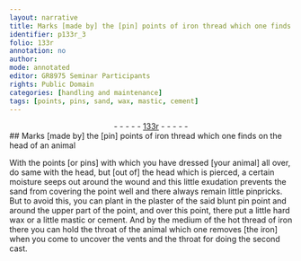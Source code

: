 ```yaml
---
layout: narrative
title: Marks [made by] the [pin] points of iron thread which one finds on the head of an animal
identifier: p133r_3
folio: 133r
annotation: no
author:
mode: annotated
editor: GR8975 Seminar Participants
rights: Public Domain
categories: [handling and maintenance]
tags: [points, pins, sand, wax, mastic, cement]
---
```


 <div class="folio" align="center">- - - - - <a href="http://gallica.bnf.fr/ark:/12148/btv1b10500001g/f271.image" target="_blank">133r</a> - - - - - </div> 
## Marks [made by] the [pin] points of iron thread which one finds on the head of an animal

  <span class="activity"></span> 
 With the <span class="material">points</span> [or <span class="material">pins</span>] with which you have dressed [your animal] all over, do same with the head, but [out of] the head which is pierced, a certain moisture seeps out around the wound and this little exudation prevents the <span class="material">sand</span> from covering the point well and there always remain little pinpricks. But to avoid this, you can plant in the plaster of the said blunt pin point and around the upper part of the point, and over this point, there put a little hard <span class="material">wax</span> or a little <span class="material">mastic</span> or <span class="material">cement</span>. And by the medium of the hot <span class="tool">thread of iron</span> there you can hold the throat of the animal which one removes [the iron] when you come to uncover the vents and the throat for doing the second cast. 
 